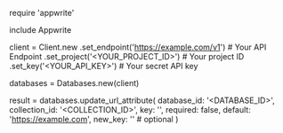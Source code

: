 require 'appwrite'

include Appwrite

client = Client.new
    .set_endpoint('https://example.com/v1') # Your API Endpoint
    .set_project('<YOUR_PROJECT_ID>') # Your project ID
    .set_key('<YOUR_API_KEY>') # Your secret API key

databases = Databases.new(client)

result = databases.update_url_attribute(
    database_id: '<DATABASE_ID>',
    collection_id: '<COLLECTION_ID>',
    key: '',
    required: false,
    default: 'https://example.com',
    new_key: '' # optional
)
